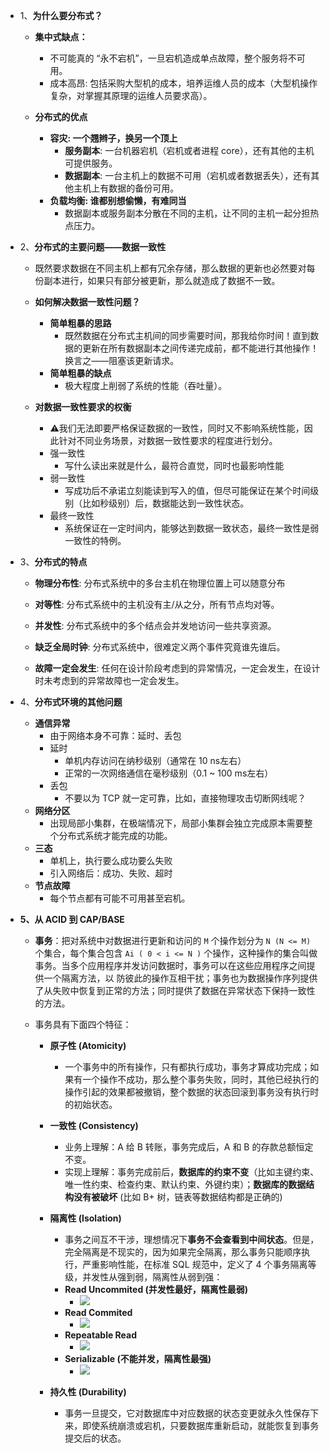 * 1、**为什么要分布式？**
   * **集中式缺点：**
      * 不可能真的 “永不宕机”，一旦宕机造成单点故障，整个服务将不可用。
      * 成本高昂: 包括采购大型机的成本，培养运维人员的成本（大型机操作复杂，对掌握其原理的运维人员要求高）。
   
   * **分布式的优点**
      * **容灾: 一个翘辫子，换另一个顶上**
         * **服务副本**: 一台机器宕机（宕机或者进程 core），还有其他的主机可提供服务。
         * **数据副本**: 一台主机上的数据不可用（宕机或者数据丢失），还有其他主机上有数据的备份可用。
      * **负载均衡: 谁都别想偷懒，有难同当**
         * 数据副本或服务副本分散在不同的主机，让不同的主机一起分担热点压力。

* 2、**分布式的主要问题——数据一致性**
  
    * 既然要求数据在不同主机上都有冗余存储，那么数据的更新也必然要对每份副本进行，如果只有部分被更新，那么就造成了数据不一致。
      
    * **如何解决数据一致性问题？**
       * **简单粗暴的思路**
          * 既然数据在分布式主机间的同步需要时间，那我给你时间！直到数据的更新在所有数据副本之间传递完成前，都不能进行其他操作！换言之——阻塞该更新请求。
       * **简单粗暴的缺点**
          * 极大程度上削弱了系统的性能（吞吐量）。
      
    * **对数据一致性要求的权衡**
       * ⚠️我们无法即要严格保证数据的一致性，同时又不影响系统性能，因此针对不同业务场景，对数据一致性要求的程度进行划分。
       * 强一致性
          * 写什么读出来就是什么，最符合直觉，同时也最影响性能
       * 弱一致性
          * 写成功后不承诺立刻能读到写入的值，但尽可能保证在某个时间级别（比如秒级别）后，数据能达到一致性状态。
       * 最终一致性
          * 系统保证在一定时间内，能够达到数据一致状态，最终一致性是弱一致性的特例。

* 3、**分布式的特点**
    * **物理分布性**: 分布式系统中的多台主机在物理位置上可以随意分布
    
    * **对等性**: 分布式系统中的主机没有主/从之分，所有节点均对等。
    
    * **并发性**: 分布式系统中的多个结点会并发地访问一些共享资源。
    
    * **缺乏全局时钟**: 分布式系统中，很难定义两个事件究竟谁先谁后。
    
    * **故障一定会发生**: 任何在设计阶段考虑到的异常情况，一定会发生，在设计时未考虑到的异常故障也一定会发生。

* 4、**分布式环境的其他问题**
   * **通信异常**
      * 由于网络本身不可靠：延时、丢包
      * 延时
         * 单机内存访问在纳秒级别（通常在 10 ns左右）
         * 正常的一次网络通信在毫秒级别（0.1 ~ 100 ms左右）
      * 丢包
         * 不要以为 TCP 就一定可靠，比如，直接物理攻击切断网线呢？
   * **网络分区**
      * 出现局部小集群，在极端情况下，局部小集群会独立完成原本需要整个分布式系统才能完成的功能。
   * **三态**
      * 单机上，执行要么成功要么失败
      * 引入网络后：成功、失败、超时
   * **节点故障**
      * 每个节点都有可能不可用甚至宕机。

* **5、从 ACID 到 CAP/BASE**
   * **事务**：把对系统中对数据进行更新和访问的 `M` 个操作划分为 `N (N <= M)` 个集合，每个集合包含 `Ai ( 0 < i <= N )` 个操作，这种操作的集合叫做事务。当多个应用程序并发访问数据时，事务可以在这些应用程序之间提供一个隔离方法，以 防彼此的操作互相干扰；事务也为数据操作序列提供了从失败中恢复到正常的方法；同时提供了数据在异常状态下保持一致性的方法。
   
   * 事务具有下面四个特征：
   
      * **原子性 (Atomicity)**
         * 一个事务中的所有操作，只有都执行成功，事务才算成功完成；如果有一个操作不成功，那么整个事务失败，同时，其他已经执行的操作引起的效果都被撤销，整个数据的状态回滚到事务没有执行时的初始状态。
         
      * **一致性 (Consistency)**
         * 业务上理解：A 给 B 转账，事务完成后，A 和 B 的存款总额恒定不变。
         * 实现上理解：事务完成前后，**数据库的约束不变**（比如主键约束、唯一性约束、检查约束、默认约束、外键约束）；**数据库的数据结构没有被破坏** (比如 B+ 树，链表等数据结构都是正确的)
         
      * **隔离性 (Isolation)**
         * 事务之间互不干涉，理想情况下**事务不会查看到中间状态**。但是，完全隔离是不现实的，因为如果完全隔离，那么事务只能顺序执行，严重影响性能，在标准 SQL 规范中，定义了 4 个事务隔离等级，并发性从强到弱，隔离性从弱到强：
         * **Read Uncommited (并发性最好，隔离性最弱)**
            * ![](https://github.com/YangXiaoHei/DS/blob/master/image/Read_Uncommited.png)
         * **Read Commited**
            * ![](https://github.com/YangXiaoHei/DS/blob/master/image/Read_Commited.png)
         * **Repeatable Read**
            * ![](https://github.com/YangXiaoHei/DS/blob/master/image/Repeatable_Read.png)
         * **Serializable (不能并发，隔离性最强)**
            * ![](https://github.com/YangXiaoHei/DS/blob/master/image/Serializable.png)
      * **持久性 (Durability)**
         * 事务一旦提交，它对数据库中对应数据的状态变更就永久性保存下来，即使系统崩溃或宕机，只要数据库重新启动，就能恢复到事务提交后的状态。
